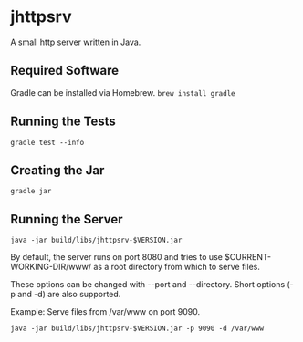 jhttpsrv
========
A small http server written in Java.


## Required Software
Gradle can be installed via Homebrew.
`brew install gradle`


## Running the Tests
`gradle test --info`


## Creating the Jar
`gradle jar`


## Running the Server
`java -jar build/libs/jhttpsrv-$VERSION.jar`

By default, the server runs on port 8080 and tries to use $CURRENT-WORKING-DIR/www/ as a root directory from which to serve files.

These options can be changed with --port and --directory.  Short options (-p and -d) are also supported.

Example:
Serve files from /var/www on port 9090.

`java -jar build/libs/jhttpsrv-$VERSION.jar -p 9090 -d /var/www`



